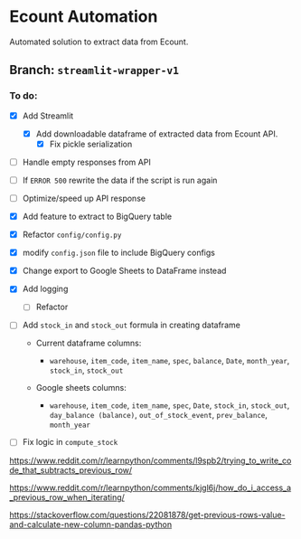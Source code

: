 # Ecount Automation
Automated solution to extract data from Ecount.

## Branch: `streamlit-wrapper-v1`

### To do:

- [x] Add Streamlit
    - [x] Add downloadable dataframe of extracted data from Ecount API.
        - [x] Fix pickle serialization

- [ ] Handle empty responses from API

- [ ] If `ERROR 500` rewrite the data if the script is run again

- [ ] Optimize/speed up API response

- [x] Add feature to extract to BigQuery table

- [x] Refactor `config/config.py`

- [x] modify `config.json` file to include BigQuery configs

- [x] Change export to Google Sheets to DataFrame instead

- [x] Add logging

    - [ ] Refactor

- [ ] Add `stock_in` and `stock_out` formula in creating dataframe

    - Current dataframe columns:

        - `warehouse`, `item_code`, `item_name`, `spec`, `balance`, `Date`, `month_year`, `stock_in`, `stock_out`
    
    - Google sheets columns:

        - `warehouse`, `item_code`, `item_name`, `spec`, `Date`, `stock_in`, `stock_out`, `day_balance (balance)`, `out_of_stock_event`, `prev_balance`, `month_year`

- [ ] Fix logic in `compute_stock`

https://www.reddit.com/r/learnpython/comments/l9spb2/trying_to_write_code_that_subtracts_previous_row/

https://www.reddit.com/r/learnpython/comments/kjgl6j/how_do_i_access_a_previous_row_when_iterating/

https://stackoverflow.com/questions/22081878/get-previous-rows-value-and-calculate-new-column-pandas-python